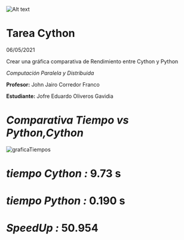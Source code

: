![Alt text](https://www.usergioarboleda.edu.co/wp-content/uploads/ultimatum/imagens/logo-mobile-UniversidadSergioArboleda.png)
# Tarea Cython

06/05/2021

Crear una gráfica comparativa de Rendimiento entre Cython y Python

*Computación Paralela y Distribuida*

 **Profesor:** John Jairo Corredor Franco
 
 **Estudiante:** Jofre Eduardo Oliveros Gavidia
 
 # *Comparativa Tiempo vs Python,Cython*

![graficaTiempos](https://user-images.githubusercontent.com/83736427/117224839-87547d80-add6-11eb-8bd6-81355ee61d7a.png)


# *tiempo Cython :* 9.73 s
# *tiempo Python :*  0.190 s
# *SpeedUp :* 50.954

